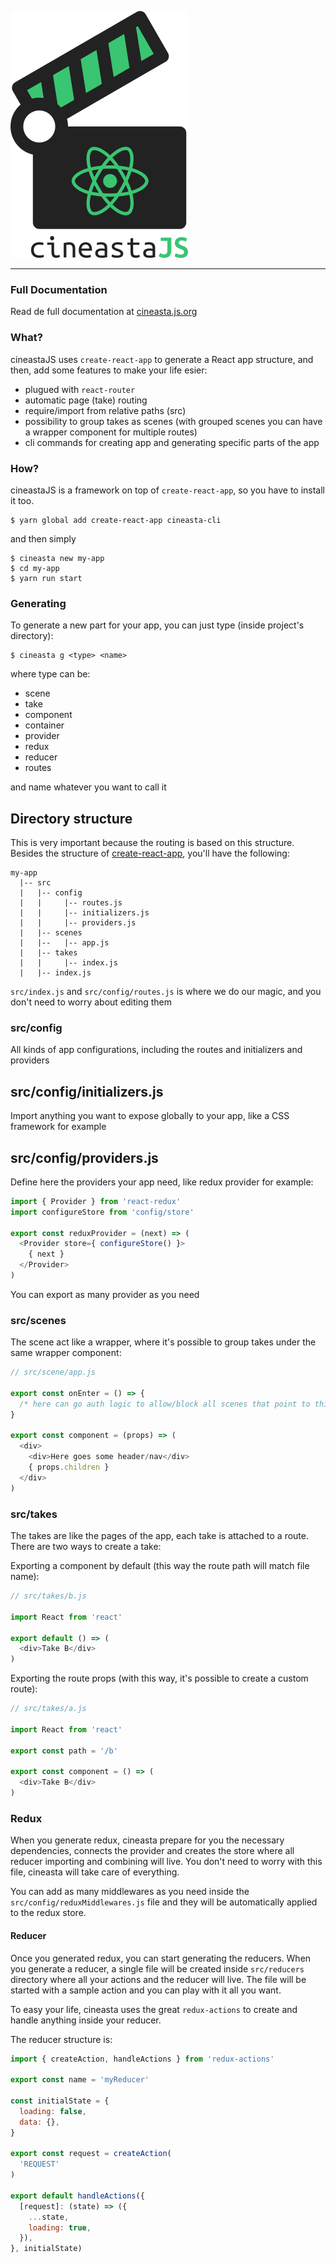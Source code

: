 ![cineastaJS](https://github.com/cineasta-js/brand/raw/master/logos/logo-transparent.png)

---

### Full Documentation

Read de full documentation at [cineasta.js.org](https://cineasta.js.org)

### What?

cineastaJS uses `create-react-app` to generate a React app structure, and then, add some features to make your life esier:
- plugued with `react-router`
- automatic page (take) routing
- require/import from relative paths (src)
- possibility to group takes as scenes (with grouped scenes you can have a wrapper component for multiple routes)
- cli commands for creating app and generating specific parts of the app

### How?

cineastaJS is a framework on top of `create-react-app`, so you have to install it too.

```
$ yarn global add create-react-app cineasta-cli
```

and then simply

```
$ cineasta new my-app
$ cd my-app
$ yarn run start
```

### Generating

To generate a new part for your app, you can just type (inside project's directory):
```
$ cineasta g <type> <name>
```
where type can be:
- scene
- take
- component
- container
- provider
- redux
- reducer
- routes

and name whatever you want to call it

## Directory structure

This is very important because the routing is based on this structure.
Besides the structure of [create-react-app](https://github.com/facebookincubator/create-react-app#creating-an-app), you'll have the following:

```
my-app
  |-- src
  |   |-- config
  |   |     |-- routes.js
  |   |     |-- initializers.js
  |   |     |-- providers.js
  |   |-- scenes
  |   |--   |-- app.js
  |   |-- takes
  |   |     |-- index.js
  |   |-- index.js
```

`src/index.js` and `src/config/routes.js` is where we do our magic, and you don't need to worry about editing them

### src/config

All kinds of app configurations, including the routes and initializers and providers

## src/config/initializers.js

Import anything you want to expose globally to your app, like a CSS framework for example

## src/config/providers.js

Define here the providers your app need, like redux provider for example:
```js
import { Provider } from 'react-redux'
import configureStore from 'config/store'

export const reduxProvider = (next) => (
  <Provider store={ configureStore() }>
    { next }
  </Provider>
)
```

You can export as many provider as you need

### src/scenes

The scene act like a wrapper, where it's possible to group takes under the same wrapper component:
```js
// src/scene/app.js

export const onEnter = () => {
  /* here can go auth logic to allow/block all scenes that point to this take */
}

export const component = (props) => (
  <div>
    <div>Here goes some header/nav</div>
    { props.children }
  </div>
)
```

### src/takes

The takes are like the pages of the app, each take is attached to a route. There are two ways to create a take:

Exporting a component by default (this way the route path will match file name):
```js
// src/takes/b.js

import React from 'react'

export default () => (
  <div>Take B</div>
)
```

Exporting the route props (with this way, it's possible to create a custom route):
```js
// src/takes/a.js

import React from 'react'

export const path = '/b'

export const component = () => (
  <div>Take B</div>
)
```

### Redux

When you generate redux, cineasta prepare for you the necessary dependencies, connects the provider and creates the store where all reducer importing and combining will live. You don't need to worry with this file, cineasta will take care of everything.

You can add as many middlewares as you need inside the `src/config/reduxMiddlewares.js` file and they will be automatically applied to the redux store.

#### Reducer

Once you generated redux, you can start generating the reducers. When you generate a reducer, a single file will be created inside `src/reducers` directory where all your actions and the reducer will live. The file will be started with a sample action and you can play with it all you want.

To easy your life, cineasta uses the great `redux-actions` to create and handle anything inside your reducer.

The reducer structure is:
```js
import { createAction, handleActions } from 'redux-actions'

export const name = 'myReducer'

const initialState = {
  loading: false,
  data: {},
}

export const request = createAction(
  'REQUEST'
)

export default handleActions({
  [request]: (state) => ({
    ...state,
    loading: true,
  }),
}, initialState)
```
